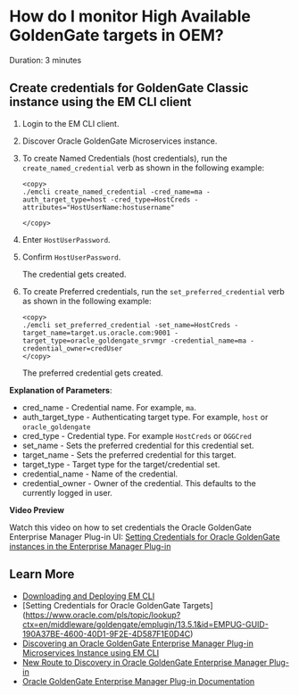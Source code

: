 # How do I monitor High Available GoldenGate targets in OEM?
Duration: 3 minutes

## Create credentials for GoldenGate Classic instance using the EM CLI client

1. Login to the EM CLI client.
2. Discover Oracle GoldenGate Microservices instance.
3. To create Named Credentials (host credentials), run the `create_named_credential` verb as shown in the following example:

    ```  
    <copy>
    ./emcli create_named_credential -cred_name=ma -auth_target_type=host -cred_type=HostCreds -attributes="HostUserName:hostusername"

    </copy>
    ```
4. Enter `HostUserPassword`.
5. Confirm `HostUserPassword`.

    The credential gets created.

6. To create Preferred credentials, run the `set_preferred_credential` verb as shown in the following example:

    ```  
    <copy>
    ./emcli set_preferred_credential -set_name=HostCreds -target_name=target.us.oracle.com:9001 -target_type=oracle_goldengate_srvmgr -credential_name=ma -credential_owner=credUser
    </copy>
    ```   
    The preferred credential gets created.

**Explanation of Parameters**:

* cred_name - Credential name. For example, `ma`.
* auth\_target\_type - Authenticating target type. For example, `host` or `oracle_goldengate`
* cred_type - Credential type. For example `HostCreds` or `OGGCred`
* set_name - Sets the preferred credential for this credential set.
* target_name - Sets the preferred credential for this target.
* target_type - Target type for the target/credential set.
* credential_name - Name of the credential.
* credential_owner - Owner of the credential. This defaults to the currently logged in user.

**Video Preview**

Watch this video on how to set credentials the Oracle GoldenGate Enterprise Manager Plug-in UI: [Setting Credentials for Oracle GoldenGate instances in the Enterprise Manager Plug-in](youtube:zFaX348_LiA)

## Learn More

* [Downloading and Deploying EM CLI ](https://docs.oracle.com/en/enterprise-manager/cloud-control/enterprise-manager-cloud-control/13.4/emcli/downloading-and-deploying-em-cli.html#GUID-5DD77C55-387D-43C3-9DC2-2245569A6AFF)
* [Setting Credentials for Oracle GoldenGate Targets] (https://www.oracle.com/pls/topic/lookup?ctx=en/middleware/goldengate/emplugin/13.5.1&id=EMPUG-GUID-190A37BE-4600-40D1-9F2E-4D587F1E0D4C)
* [Discovering an Oracle GoldenGate Enterprise Manager Plug-in Microservices Instance using EM CLI](https://docs.oracle.com/en/middleware/goldengate/emplugin/13.5.1/empug/discovering-oracle-goldengate-targets-ma-instance-emcli.html#GUID-57AA8120-69C2-4818-9021-91E5F8BFFB7C)
* [New Route to Discovery in Oracle GoldenGate Enterprise Manager Plug-in](https://blogs.oracle.com/dataintegration/post/new-route-to-discovery-in-oracle-goldengate-enterprise-manager-plug-in-134200)
* [Oracle GoldenGate Enterprise Manager Plug-in Documentation](https://docs.oracle.com/en/middleware/goldengate/emplugin/index.html)
